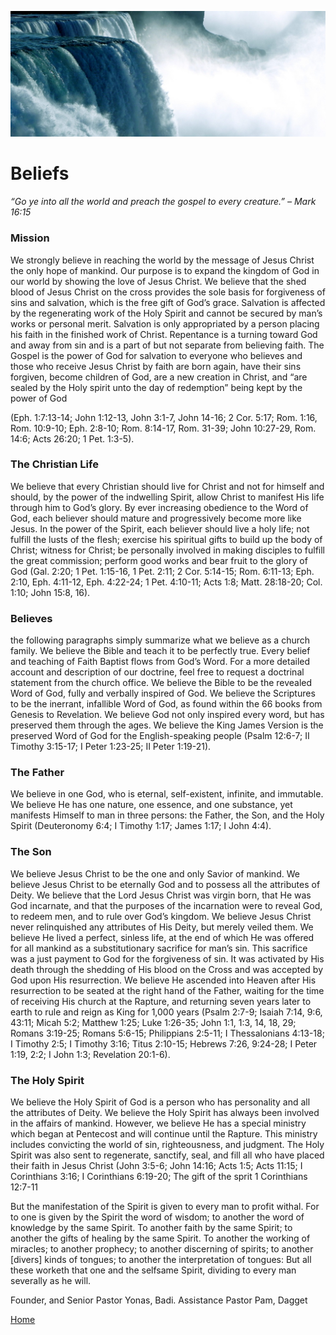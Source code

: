 ![alt text](cropped-niagara-218591.jpg)


# Beliefs
_“Go ye into all the world and preach the gospel to every creature.” – Mark 16:15_ 

### Mission
We strongly believe in reaching the world by the message of Jesus Christ the only hope of mankind. Our purpose is to expand the kingdom of God in our world by showing the love of Jesus Christ.  We believe that the shed blood of Jesus Christ on the cross provides the sole basis for forgiveness of sins and salvation, which is the free gift of God’s grace. Salvation is affected by the regenerating work of the Holy Spirit and cannot be secured by man’s works or personal merit. Salvation is only appropriated by a person placing his faith in the finished work of Christ. Repentance is a turning toward God and away from sin and is a part of but not separate from believing faith. The Gospel is the power of God for salvation to everyone who believes and those who receive Jesus Christ by faith are born again, have their sins forgiven, become children of God, are a new creation in Christ, and “are sealed by the Holy spirit unto the day of redemption” being kept by the power of God 

(Eph. 1:7:13-14; John 1:12-13, John 3:1-7, John 14-16; 2 Cor. 5:17; Rom. 1:16, Rom. 10:9-10; Eph. 2:8-10; Rom. 8:14-17, Rom. 31-39; John 10:27-29, Rom. 14:6; Acts 26:20; 1 Pet. 1:3-5).

### The Christian Life

We believe that every Christian should live for Christ and not for himself and should, by the power of the indwelling Spirit, allow Christ to manifest His life through him to God’s glory. By ever increasing obedience to the Word of God, each believer should mature and progressively become more like Jesus. In the power of the Spirit, each believer should live a holy life; not fulfill the lusts of the flesh; exercise his spiritual gifts to build up the body of Christ; witness for Christ; be personally involved in making disciples to fulfill the great commission; perform good works and bear fruit to the glory of God (Gal. 2:20; 1 Pet. 1:15-16, 1 Pet. 2:11; 2 Cor. 5:14-15; Rom. 6:11-13; Eph. 2:10, Eph. 4:11-12, Eph. 4:22-24; 1 Pet. 4:10-11; Acts 1:8; Matt. 28:18-20; Col. 1:10; John 15:8, 16).

### Believes

the following paragraphs simply summarize what we believe as a church family. We believe the Bible and teach it to be perfectly true. Every belief and teaching of Faith Baptist flows from God’s Word. For a more detailed account and description of our doctrine, feel free to request a doctrinal statement from the church office. We believe the Bible to be the revealed Word of God, fully and verbally inspired of God. We believe the Scriptures to be the inerrant, infallible Word of God, as found within the 66 books from Genesis to Revelation. We believe God not only inspired every word, but has preserved them through the ages. We believe the King James Version is the preserved Word of God for the English-speaking people (Psalm 12:6-7; II Timothy 3:15-17; I Peter 1:23-25; II Peter 1:19-21).


### The Father

We believe in one God, who is eternal, self-existent, infinite, and immutable. We believe He has one nature, one essence, and one substance, yet manifests Himself to man in three persons: the Father, the Son, and the Holy Spirit (Deuteronomy 6:4; I Timothy 1:17; James 1:17; I John 4:4).

### The Son

We believe Jesus Christ to be the one and only Savior of mankind. We believe Jesus Christ to be eternally God and to possess all the attributes of Deity. We believe that the Lord Jesus Christ was virgin born, that He was God incarnate, and that the purposes of the incarnation were to reveal God, to redeem men, and to rule over God’s kingdom. We believe Jesus Christ never relinquished any attributes of His Deity, but merely veiled them. We believe He lived a perfect, sinless life, at the end of which He was offered for all mankind as a substitutionary sacrifice for man’s sin. This sacrifice was a just payment to God for the forgiveness of sin. It was activated by His death through the shedding of His blood on the Cross and was accepted by God upon His resurrection. We believe He ascended into Heaven after His resurrection to be seated at the right hand of the Father, waiting for the time of receiving His church at the Rapture, and returning seven years later to earth to rule and reign as King for 1,000 years (Psalm 2:7-9; Isaiah 7:14, 9:6, 43:11; Micah 5:2; Matthew 1:25; Luke 1:26-35; John 1:1, 1:3, 14, 18, 29; Romans 3:19-25; Romans 5:6-15; Philippians 2:5-11; I Thessalonians 4:13-18; I Timothy 2:5; I Timothy 3:16; Titus 2:10-15; Hebrews 7:26, 9:24-28; I Peter 1:19, 2:2; I John 1:3; Revelation 20:1-6).

### The Holy Spirit

We believe the Holy Spirit of God is a person who has personality and all the attributes of Deity. We believe the Holy Spirit has always been involved in the affairs of mankind. However, we believe He has a special ministry which began at Pentecost and will continue until the Rapture. This ministry includes convicting the world of sin, righteousness, and judgment. The Holy Spirit was also sent to regenerate, sanctify, seal, and fill all who have placed their faith in Jesus Christ (John 3:5-6; John 14:16; Acts 1:5; Acts 11:15; I Corinthians 3:16; I Corinthians 6:19-20; The gift of the sprit 1 Corinthians 12:7-11

But the manifestation of the Spirit is given to every man to profit withal. For to one is given by the Spirit the word of wisdom; to another the word of knowledge by the same Spirit. To another faith by the same Spirit; to another the gifts of healing by the same Spirit. To another the working of miracles; to another prophecy; to another discerning of spirits; to another [divers] kinds of tongues; to another the interpretation of tongues: But all these worketh that one and the selfsame Spirit, dividing to every man severally as he will.

Founder, and Senior Pastor Yonas, Badi. Assistance Pastor Pam, Dagget

[Home](README.md)
